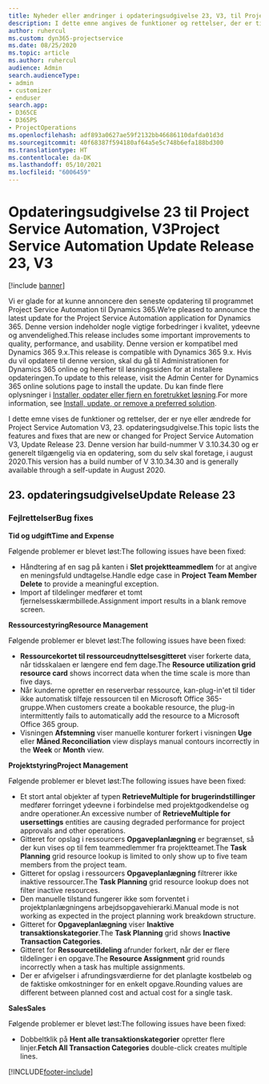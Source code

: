 ```yaml
---
title: Nyheder eller ændringer i opdateringsudgivelse 23, V3, til Project Service Automation
description: I dette emne angives de funktioner og rettelser, der er tilgængelige til Project Service Automation, opdateringsudgivelse 23, V3.
author: ruhercul
ms.custom: dyn365-projectservice
ms.date: 08/25/2020
ms.topic: article
ms.author: ruhercul
audience: Admin
search.audienceType:
- admin
- customizer
- enduser
search.app:
- D365CE
- D365PS
- ProjectOperations
ms.openlocfilehash: adf893a0627ae59f2132bb46686110dafda01d3d
ms.sourcegitcommit: 40f68387f594180af64a5e5c748b6efa188bd300
ms.translationtype: HT
ms.contentlocale: da-DK
ms.lasthandoff: 05/10/2021
ms.locfileid: "6006459"
---
```

# <a name="project-service-automation-update-release-23-v3"></a><span data-ttu-id="eb8ee-103">Opdateringsudgivelse 23 til Project Service Automation, V3</span><span class="sxs-lookup"><span data-stu-id="eb8ee-103">Project Service Automation Update Release 23, V3</span></span>

[!include [banner](../includes/psa-now-project-operations.md)]

<span data-ttu-id="eb8ee-104">Vi er glade for at kunne annoncere den seneste opdatering til programmet Project Service Automation til Dynamics 365.</span><span class="sxs-lookup"><span data-stu-id="eb8ee-104">We’re pleased to announce the latest update for the Project Service Automation application for Dynamics 365.</span></span> <span data-ttu-id="eb8ee-105">Denne version indeholder nogle vigtige forbedringer i kvalitet, ydeevne og anvendelighed.</span><span class="sxs-lookup"><span data-stu-id="eb8ee-105">This release includes some important improvements to quality, performance, and usability.</span></span> <span data-ttu-id="eb8ee-106">Denne version er kompatibel med Dynamics 365 9.x.</span><span class="sxs-lookup"><span data-stu-id="eb8ee-106">This release is compatible with Dynamics 365 9.x.</span></span> <span data-ttu-id="eb8ee-107">Hvis du vil opdatere til denne version, skal du gå til Administrationen for Dynamics 365 online og herefter til løsningssiden for at installere opdateringen.</span><span class="sxs-lookup"><span data-stu-id="eb8ee-107">To update to this release, visit the Admin Center for Dynamics 365 online solutions page to install the update.</span></span> <span data-ttu-id="eb8ee-108">Du kan finde flere oplysninger i [Installer, opdater eller fjern en foretrukket løsning](/power-platform/admin/install-remove-preferred-solution).</span><span class="sxs-lookup"><span data-stu-id="eb8ee-108">For more information, see [Install, update, or remove a preferred solution](/power-platform/admin/install-remove-preferred-solution).</span></span>

<span data-ttu-id="eb8ee-109">I dette emne vises de funktioner og rettelser, der er nye eller ændrede for Project Service Automation V3, 23. opdateringsudgivelse.</span><span class="sxs-lookup"><span data-stu-id="eb8ee-109">This topic lists the features and fixes that are new or changed for Project Service Automation V3, Update Release 23.</span></span> <span data-ttu-id="eb8ee-110">Denne version har build-nummer V 3.10.34.30 og er generelt tilgængelig via en opdatering, som du selv skal foretage, i august 2020.</span><span class="sxs-lookup"><span data-stu-id="eb8ee-110">This version has a build number of V 3.10.34.30 and is generally available through a self-update in August 2020.</span></span>

## <a name="update-release-23"></a><span data-ttu-id="eb8ee-111">23. opdateringsudgivelse</span><span class="sxs-lookup"><span data-stu-id="eb8ee-111">Update Release 23</span></span>

### <a name="bug-fixes"></a><span data-ttu-id="eb8ee-112">Fejlrettelser</span><span class="sxs-lookup"><span data-stu-id="eb8ee-112">Bug fixes</span></span>

<span data-ttu-id="eb8ee-113">**Tid og udgift**</span><span class="sxs-lookup"><span data-stu-id="eb8ee-113">**Time and Expense**</span></span>

<span data-ttu-id="eb8ee-114">Følgende problemer er blevet løst:</span><span class="sxs-lookup"><span data-stu-id="eb8ee-114">The following issues have been fixed:</span></span>
- <span data-ttu-id="eb8ee-115">Håndtering af en sag på kanten i **Slet projektteammedlem** for at angive en meningsfuld undtagelse.</span><span class="sxs-lookup"><span data-stu-id="eb8ee-115">Handle edge case in **Project Team Member Delete** to provide a meaningful exception.</span></span>
- <span data-ttu-id="eb8ee-116">Import af tildelinger medfører et tomt fjernelsesskærmbillede.</span><span class="sxs-lookup"><span data-stu-id="eb8ee-116">Assignment import results in a blank remove screen.</span></span>

<span data-ttu-id="eb8ee-117">**Ressourcestyring**</span><span class="sxs-lookup"><span data-stu-id="eb8ee-117">**Resource Management**</span></span>

<span data-ttu-id="eb8ee-118">Følgende problemer er blevet løst:</span><span class="sxs-lookup"><span data-stu-id="eb8ee-118">The following issues have been fixed:</span></span>

- <span data-ttu-id="eb8ee-119">**Ressourcekortet til ressourceudnyttelsesgitteret** viser forkerte data, når tidsskalaen er længere end fem dage.</span><span class="sxs-lookup"><span data-stu-id="eb8ee-119">The **Resource utilization grid resource card** shows incorrect data when the time scale is more than five days.</span></span>
- <span data-ttu-id="eb8ee-120">Når kunderne opretter en reserverbar ressource, kan-plug-in'et til tider ikke automatisk tilføje ressourcen til en Microsoft Office 365-gruppe.</span><span class="sxs-lookup"><span data-stu-id="eb8ee-120">When customers create a bookable resource, the plug-in intermittently fails to automatically add the resource to a Microsoft Office 365 group.</span></span>
- <span data-ttu-id="eb8ee-121">Visningen **Afstemning** viser manuelle konturer forkert i visningen **Uge** eller **Måned**.</span><span class="sxs-lookup"><span data-stu-id="eb8ee-121">**Reconciliation** view displays manual contours incorrectly in the **Week** or **Month** view.</span></span>

<span data-ttu-id="eb8ee-122">**Projektstyring**</span><span class="sxs-lookup"><span data-stu-id="eb8ee-122">**Project Management**</span></span>

<span data-ttu-id="eb8ee-123">Følgende problemer er blevet løst:</span><span class="sxs-lookup"><span data-stu-id="eb8ee-123">The following issues have been fixed:</span></span>

- <span data-ttu-id="eb8ee-124">Et stort antal objekter af typen **RetrieveMultiple for brugerindstillinger** medfører forringet ydeevne i forbindelse med projektgodkendelse og andre operationer.</span><span class="sxs-lookup"><span data-stu-id="eb8ee-124">An excessive number of **RetrieveMultiple for usersettings** entities are causing degraded performance for project approvals and other operations.</span></span>
- <span data-ttu-id="eb8ee-125">Gitteret for opslag i ressourcers **Opgaveplanlægning** er begrænset, så der kun vises op til fem teammedlemmer fra projektteamet.</span><span class="sxs-lookup"><span data-stu-id="eb8ee-125">The **Task Planning** grid resource lookup is limited to only show up to five team members from the project team.</span></span> 
- <span data-ttu-id="eb8ee-126">Gitteret for opslag i ressourcers **Opgaveplanlægning** filtrerer ikke inaktive ressourcer.</span><span class="sxs-lookup"><span data-stu-id="eb8ee-126">The **Task Planning** grid resource lookup does not filter inactive resources.</span></span>
- <span data-ttu-id="eb8ee-127">Den manuelle tilstand fungerer ikke som forventet i projektplanlægningens arbejdsopgavehierarki.</span><span class="sxs-lookup"><span data-stu-id="eb8ee-127">Manual mode is not working as expected in the project planning work breakdown structure.</span></span>
- <span data-ttu-id="eb8ee-128">Gitteret for **Opgaveplanlægning** viser **Inaktive transaktionskategorier**.</span><span class="sxs-lookup"><span data-stu-id="eb8ee-128">The **Task Planning** grid shows **Inactive Transaction Categories**.</span></span>
- <span data-ttu-id="eb8ee-129">Gitteret for **Ressourcetildeling** afrunder forkert, når der er flere tildelinger i en opgave.</span><span class="sxs-lookup"><span data-stu-id="eb8ee-129">The **Resource Assignment** grid rounds incorrectly when a task has multiple assignments.</span></span>
- <span data-ttu-id="eb8ee-130">Der er afvigelser i afrundingsværdierne for det planlagte kostbeløb og de faktiske omkostninger for en enkelt opgave.</span><span class="sxs-lookup"><span data-stu-id="eb8ee-130">Rounding values are different between planned cost and actual cost for a single task.</span></span>

<span data-ttu-id="eb8ee-131">**Sales**</span><span class="sxs-lookup"><span data-stu-id="eb8ee-131">**Sales**</span></span>

<span data-ttu-id="eb8ee-132">Følgende problemer er blevet løst:</span><span class="sxs-lookup"><span data-stu-id="eb8ee-132">The following issues have been fixed:</span></span>

- <span data-ttu-id="eb8ee-133">Dobbeltklik på **Hent alle transaktionskategorier** opretter flere linjer.</span><span class="sxs-lookup"><span data-stu-id="eb8ee-133">**Fetch All Transaction Categories** double-click creates multiple lines.</span></span>


[!INCLUDE[footer-include](../includes/footer-banner.md)]